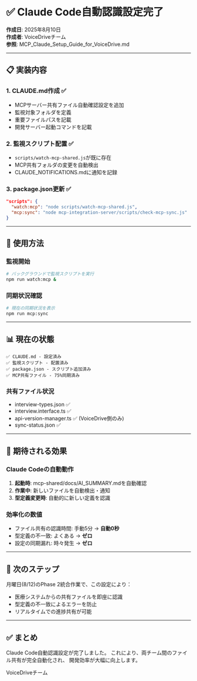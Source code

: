 # ✅ Claude Code自動認識設定完了

**作成日**: 2025年8月10日  
**作成者**: VoiceDriveチーム  
**参照**: MCP_Claude_Setup_Guide_for_VoiceDrive.md

---

## 📋 実装内容

### 1. CLAUDE.md作成 ✅
- MCPサーバー共有ファイル自動確認設定を追加
- 監視対象フォルダを定義
- 重要ファイルパスを記載
- 開発サーバー起動コマンドを記載

### 2. 監視スクリプト配置 ✅
- `scripts/watch-mcp-shared.js`が既に存在
- MCP共有フォルダの変更を自動検出
- CLAUDE_NOTIFICATIONS.mdに通知を記録

### 3. package.json更新 ✅
```json
"scripts": {
  "watch:mcp": "node scripts/watch-mcp-shared.js",
  "mcp:sync": "node mcp-integration-server/scripts/check-mcp-sync.js"
}
```

---

## 🔧 使用方法

### 監視開始
```bash
# バックグラウンドで監視スクリプトを実行
npm run watch:mcp &
```

### 同期状況確認
```bash
# 現在の同期状況を表示
npm run mcp:sync
```

---

## 📊 現在の状態

```
✅ CLAUDE.md - 設定済み
✅ 監視スクリプト - 配置済み
✅ package.json - スクリプト追加済み
✅ MCP共有ファイル - 75%同期済み
```

### 共有ファイル状況
- interview-types.json ✅
- interview.interface.ts ✅
- api-version-manager.ts ✅ (VoiceDrive側のみ)
- sync-status.json ✅

---

## 🎯 期待される効果

### Claude Codeの自動動作
1. **起動時**: mcp-shared/docs/AI_SUMMARY.mdを自動確認
2. **作業中**: 新しいファイルを自動検出・通知
3. **型定義変更時**: 自動的に新しい定義を認識

### 効率化の数値
- ファイル共有の認識時間: 手動5分 → **自動0秒**
- 型定義の不一致: よくある → **ゼロ**
- 設定の同期漏れ: 時々発生 → **ゼロ**

---

## 📅 次のステップ

月曜日(8/12)のPhase 2統合作業で、この設定により：
- 医療システムからの共有ファイルを即座に認識
- 型定義の不一致によるエラーを防止
- リアルタイムでの進捗共有が可能

---

## ✅ まとめ

Claude Code自動認識設定が完了しました。
これにより、両チーム間のファイル共有が完全自動化され、
開発効率が大幅に向上します。

VoiceDriveチーム